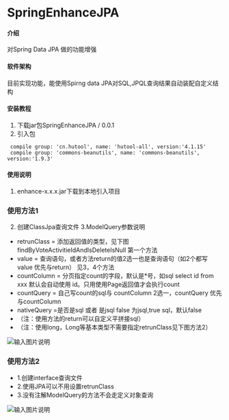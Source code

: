 # SpringEnhanceJPA

#### 介绍
对Spring Data JPA 做的功能增强

#### 软件架构
目前实现功能，能使用Spirng data JPA对SQL,JPQL查询结果自动装配自定义结构


#### 安装教程

1.  下载jar包SpringEnhanceJPA /  0.0.1
2.  引入包

```
 compile group: 'cn.hutool', name: 'hutool-all', version:'4.1.15'
 compile group: 'commons-beanutils', name: 'commons-beanutils', version:'1.9.3'
```





#### 使用说明

1.  enhance-x.x.x.jar下载到本地引入项目
###  **使用方法1** 

2. 创建ClassJpa查询文件
3.ModelQuery参数说明

- retrunClass = 添加返回值的类型，见下图findByVoteActivitieIdAndIsDeleteIsNull 第一个方法
- value = 查询语句，或者方法return的值2选一也是查询语句（如2个都写value 优先与return） 见3，4个方法
- countColumn = 分页指定count的字段，默认是*号，如sql select id from xxx 默认会自动使用 id。只用使用Page返回值才会执行count
- countQuery = 自己写count的sql与 countColumn 2选一，countQuery 优先与countColumn
- nativeQuery =是否是sql 或者 是jsql false 为jsql,true sql，默认false
- （注：使用方法的return可以自定义平拼接sql）
- （注：使用long，Long等基本类型不需要指定retrunClass见下图方法2）


![输入图片说明](https://images.gitee.com/uploads/images/2020/0622/160014_97be5fd8_341671.jpeg "Class查询.jpg")
###  **使用方法2** 

- 1.创建interface查询文件
- 2.使用JPA可以不用设置retrunClass
- 3.没有注解ModelQuery的方法不会走定义对象查询

![输入图片说明](https://images.gitee.com/uploads/images/2020/0622/161140_d0dc5aa8_341671.png "屏幕截图.png")

